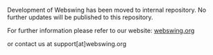 Development of Webswing has been moved to internal repository. No further updates will be published to this repository.

For further information please refer to our website: [webswing.org](https://www.webswing.org)

or contact us at support[at]webswing.org
